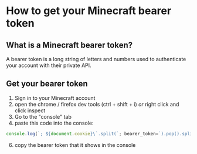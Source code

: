 # How to get your Minecraft bearer token

## What is a Minecraft bearer token?

A bearer token is a long string of letters and numbers used to authenticate your account with their private API.

## Get your bearer token

1. Sign in to your Minecraft account
2. open the chrome / firefox dev tools (ctrl + shift + i) _or_ right click and click inspect
3. Go to the "console" tab
4. paste this code into the console:
```js
console.log(`; ${document.cookie}\`.split(`; bearer_token=`).pop().split(';').shift())
```
6. copy the bearer token that it shows in the console
